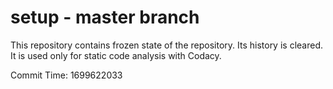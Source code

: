 # setup - master branch

This repository contains frozen state of the repository.
Its history is cleared. It is used only for static code
analysis with Codacy.

Commit Time: 1699622033